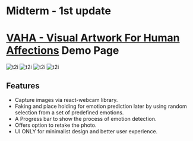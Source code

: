 # Midterm - 1st update

# [VAHA - Visual Artwork For Human Affections](https://github.com/zxxwxyyy/VAHA/) Demo Page

![t2i](./src.assets/1.png)
![t2i](./src.assets/2.png)
![t2i](./src.assets/3.png)
![t2i](./src.assets/4.png)


## Features
- Capture images via react-webcam library.
- Faking and place holding for emotion prediction later by using random selection from a set of predefined emotions.
- A Progress bar to show the process of emotion detection.
- Offers option to retake the photo.
- UI ONLY for minimalist design and better user experience.
